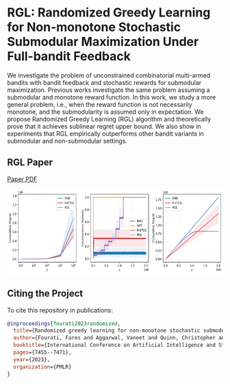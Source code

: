 # RGL: Randomized Greedy Learning for Non-monotone Stochastic Submodular Maximization Under Full-bandit Feedback

We investigate the problem of unconstrained combinatorial multi-armed bandits with bandit feedback and stochastic rewards for submodular maximization. Previous works investigate the same problem assuming a submodular and monotone reward function. In this work, we study a more general problem, i.e., when the reward function is not necessarily monotone, and the submodularity is assumed only in expectation. We propose Randomized Greedy Learning (RGL) algorithm and theoretically prove that it achieves sublinear regret upper bound. We also show in experiments that RGL empirically outperforms other bandit variants in submodular and non-submodular settings.

## RGL Paper
[Paper PDF](https://proceedings.mlr.press/v206/fourati23a/fourati23a.pdf)

<!---
%![alt text](https://github.com/fouratifares/RGL/blob/main/submodular_sum.png)
-->

<img src="https://github.com/fouratifares/RGL/blob/main/submodular_sum.png" width="600" height="200">

## Citing the Project

To cite this repository in publications:

```bibtex
@inproceedings{fourati2023randomized,
  title={Randomized greedy learning for non-monotone stochastic submodular maximization under full-bandit feedback},
  author={Fourati, Fares and Aggarwal, Vaneet and Quinn, Christopher and Alouini, Mohamed-Slim},
  booktitle={International Conference on Artificial Intelligence and Statistics},
  pages={7455--7471},
  year={2023},
  organization={PMLR}
}
```
